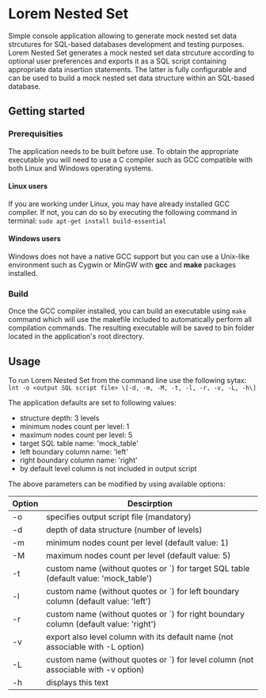 # Lorem Nested Set

Simple console application allowing to generate mock nested set data strcutures for SQL-based databases development and testing purposes. Lorem Nested Set generates a mock nested set data strcuture according to optional user preferences and exports it as a SQL script containing appropriate data insertion statements. The latter is fully configurable and can be used to build a mock nested set data structure within an SQL-based database.

## Getting started

### Prerequisities

The application needs to be built before use. To obtain the appropriate executable you will need to use a C compiler such as GCC compatible with both Linux and Windows operating systems.

#### Linux users

If you are working under Linux, you may have already installed GCC compiler. If not, you can do so by executing the following command in terminal:
``sudo apt-get install build-essential``

#### Windows users

Windows does not have a native GCC support but you can use a Unix-like environment such as Cygwin or MinGW with **gcc** and **make** packages installed.

### Build

Once the GCC compiler installed, you can build an executable using ``make`` command which will use the makefile included to automatically perform all compilation commands. The resulting executable will be saved to bin folder located in the application's root directory.

## Usage

To run Lorem Nested Set from the command line use the following sytax:
``lnt -o <output SQL script file> \[-d, -m, -M, -t, -l, -r, -v, -L, -h\]``
	
The application defaults are set to following values:
* structure depth:					3 levels
* minimum nodes count per level:	1
* maximum nodes count per level:	5
* target SQL table name:			'mock_table'
* left boundary column name:		'left'
* right boundary column name:		'right'
* by default level column is not included in output script

The above parameters can be modified by using available options:

| Option | Descirption |
| ------ | ----------- |
| -o | specifies output script file (mandatory) |
| -d | depth of data structure (number of levels)
| -m | minimum nodes count per level (default value: 1) |
| -M | maximum nodes count per level (default value: 5) |
| -t | custom name (without quotes or \`) for target SQL table (default value: 'mock_table') |
| -l | custom name (without quotes or \`) for left boundary column (default value: 'left') |
| -r | custom name (without quotes or \`) for right boundary column (default value: 'right') |
| -v | export also level column with its default name (not associable with -L option) |
| -L | custom name (without quotes or \`) for level column (not associable with -v option) |
| -h | displays this text |
